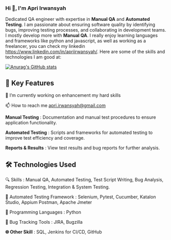 ### Hi 👋, I'm Apri Irwansyah

Dedicated QA engineer with expertise in **Manual QA** and **Automated Testing**. I am passionate about ensuring software quality by identifying bugs, improving testing processes, and collaborating in development teams. I mostly develop more with **Manual QA**. I really enjoy learning languages and frameworks like python and javascript, as well as working as a freelancer, you can check my linkedin https://www.linkedin.com/in/apriirwansyah/.
Here are some of the skills and technologies I am good at:

[![Anurag's GitHub stats](https://github-readme-stats.vercel.app/api?username=ApriIrwansyah)](https://github.com/ApriIrwansyah/github-readme-stats)

## 🚀 Key Features

🔭 I’m currently working on enhancement my hard skills

📫 How to reach me apri.irwansyah@gmail.com



**Manual Testing**       : Documentation and manual test procedures to ensure application functionality.

**Automated Testing**    : Scripts and frameworks for automated testing to improve test efficiency and coverage.

**Reports & Results**    : View test results and bug reports for further analysis.

## 🛠️ Technologies Used

🔍 Skills                      : Manual QA, Automated Testing, Test Script Writing, Bug Analysis, Regression Testing, Integration & System Testing.

🔧 Automated Testing Framework : Selenium, Pytest, Cucumber, Katalon Studio, Appium Postman, Apache Jmeter

🔧 Programming Languages       : Python

🔧 Bug Tracking Tools          : JIRA, Bugzilla

**🌐 Other Skill**             : SQL, Jenkins for CI/CD, GitHub


